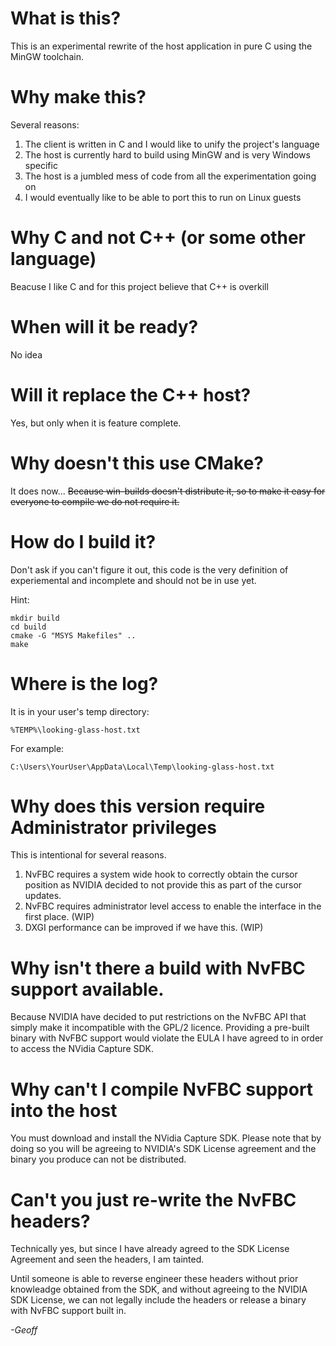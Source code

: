# What is this?

This is an experimental rewrite of the host application in pure C using the MinGW toolchain.

# Why make this?

Several reasons:

1. The client is written in C and I would like to unify the project's language
2. The host is currently hard to build using MinGW and is very Windows specific
3. The host is a jumbled mess of code from all the experimentation going on
4. I would eventually like to be able to port this to run on Linux guests

# Why C and not C++ (or some other language)

Beacuse I like C and for this project believe that C++ is overkill

# When will it be ready?

No idea

# Will it replace the C++ host?

Yes, but only when it is feature complete.

# Why doesn't this use CMake?

It does now...
~~Because win-builds doesn't distribute it, so to make it easy for everyone to compile we do not require it.~~

# How do I build it?

Don't ask if you can't figure it out, this code is the very definition of experiemental and incomplete and should not be in use yet.

Hint:

```
mkdir build
cd build
cmake -G "MSYS Makefiles" ..
make
```

# Where is the log?

It is in your user's temp directory:

    %TEMP%\looking-glass-host.txt

For example:

    C:\Users\YourUser\AppData\Local\Temp\looking-glass-host.txt

# Why does this version require Administrator privileges

This is intentional for several reasons.

1. NvFBC requires a system wide hook to correctly obtain the cursor position as NVIDIA decided to not provide this as part of the cursor updates.
2. NvFBC requires administrator level access to enable the interface in the first place. (WIP)
3. DXGI performance can be improved if we have this. (WIP)

# Why isn't there a build with NvFBC support available.

Because NVIDIA have decided to put restrictions on the NvFBC API that simply make it incompatible with the GPL/2 licence. Providing a pre-built binary with NvFBC support would violate the EULA I have agreed to in order to access the NVidia Capture SDK.

# Why can't I compile NvFBC support into the host

You must download and install the NVidia Capture SDK. Please note that by doing so you will be agreeing to NVIDIA's SDK License agreement and the binary you produce can not be distributed.

# Can't you just re-write the NvFBC headers?

Technically yes, but since I have already agreed to the SDK License Agreement and seen the headers, I am tainted.

Until someone is able to reverse engineer these headers without prior knowleadge obtained from the SDK, and without agreeing to the NVIDIA SDK License, we can not legally include the headers or release a binary with NvFBC support built in.

_-Geoff_
